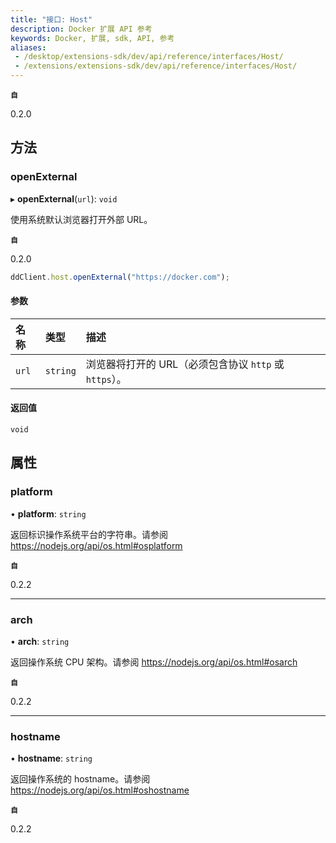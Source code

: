```yaml
---
title: "接口: Host"
description: Docker 扩展 API 参考
keywords: Docker, 扩展, sdk, API, 参考
aliases: 
 - /desktop/extensions-sdk/dev/api/reference/interfaces/Host/
 - /extensions/extensions-sdk/dev/api/reference/interfaces/Host/
---
```


**`自`**

0.2.0

## 方法

### openExternal

▸ **openExternal**(`url`): `void`

使用系统默认浏览器打开外部 URL。

**`自`**

0.2.0

```typescript
ddClient.host.openExternal("https://docker.com");
```

#### 参数

| 名称 | 类型 | 描述 |
| :------ | :------ | :------ |
| `url` | `string` | 浏览器将打开的 URL（必须包含协议 `http` 或 `https`）。 |

#### 返回值

`void`

## 属性

### platform

• **platform**: `string`

返回标识操作系统平台的字符串。请参阅 https://nodejs.org/api/os.html#osplatform

**`自`**

0.2.2

___

### arch

• **arch**: `string`

返回操作系统 CPU 架构。请参阅 https://nodejs.org/api/os.html#osarch

**`自`**

0.2.2

___

### hostname

• **hostname**: `string`

返回操作系统的 hostname。请参阅 https://nodejs.org/api/os.html#oshostname

**`自`**

0.2.2
